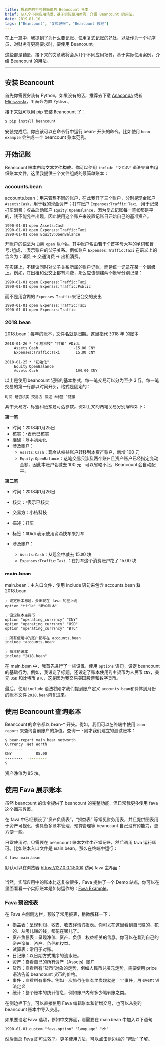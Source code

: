 ```yaml
---
title: 握着你的手写最简单的 Beancount 账本
brief: 从几个不同应用场景，基于实际使用案例，介绍 Beancount 的用法。
date: 2019-01-10
tags: ["Beancount", "复式记账", "Beancount 教程"]
---
```


在上一篇中，我提到了为什么要记账、使用复式记账的好处，以及作为一个程序员，对财务有更高要求时，要使用 Beancount。

这些都是铺垫，接下来的文章我将会从几个不同应用场景，基于实际使用案例，介绍 Beancount 的用法。

---

## 安装 Beancount

首先你需要安装有 Python。如果没有的话，推荐去下载 [Anaconda](https://www.anaconda.com/downloads) 或者 [Miniconda](https://conda.io/miniconda.html)，里面会内置 Python。

接下来就可以用 pip 安装 Beancount 了：

```bash
$ pip install beancount
```

安装完成后，你应该可以在命令行中运行 bean- 开头的命令。比如使用 `bean-example` 会生成一个 beancount 账本范例。

## 开始记账

Beancount 账本由纯文本文件构成。你可以使用 `include "文件名"` 语法来自由组织账本文件。这里我提供三个文件组成的最简单账本：

### accounts.bean

accounts.bean：用来管理不同的账户，在此我开了三个账户，分别是现金账户 `Assets:Cash`，用于我的现金资产；打车账户 `Expenses:Traffic:Taxi`，用于记录打车消费；权益启动账户 `Equity:OpenBalance`，因为复式记账每一笔帐都是平的，钱不能凭空出现，因此使用这个账户来设置记账日开始自己的基准资产。

```beancount
1990-01-01 open Assets:Cash
1990-01-01 open Expenses:Traffic:Taxi
1990-01-01 open Equity:OpenBalance
```

开账户的语法为 `日期 open 账户名`。其中账户名由若干个首字母大写的单词和冒号`:`组成，`:`表示账户的父子关系。例如账户 `Expenses:Traffic:Taxi` 在语义上的含义为：消费 -> 交通消费 -> 出租消费。

在实践上，不建议同时对父子关系所属的账户记账，而是统一记录在某一个层级上。例如，在出租和公交上都有消费，那么应该创建两个帐号分别记录：

```
1990-01-01 open Expenses:Traffic:Taxi
1990-01-01 open Expenses:Traffic:Public
```

而不是用含糊的 `Expenses:Traffic`来记公交的支出

```1990-01-01 open Expenses:Traffic:Didi
1990-01-01 open Expenses:Traffic:Taxi
1990-01-01 open Expenses:Traffic
```

### 2018.bean 

2018.bean：每年的账本，文件名就是日期。这里指代 2018 年 的账本

```
2018-01-26 * "小桔科技" "打车" #Didi
    Assets:Cash			       -15.00 CNY
    Expenses:Traffic:Taxi       15.00 CNY

2018-01-25 * "初始化"
    Equity:OpenBalance			
    Assets:Cash			        100.00 CNY
```

以上是使用 beancount 记账的基本格式。每一笔交易可以分为至少 3 行。每一笔交易的第一行都以时间开头，格式是固定的：

```
时间 是否核实 交易方 描述 #标签 ^链接
```

其中交易方、标签和链接是可选参数。例如上文的两笔交易分别解释如下：

**第一笔**

- 时间：2018年1月25日
- 核实：`*`表示已核实
- 描述：账本初始化
- 涉及账户：
  - `Assets:Cash`：现金从权益账户转移到本资产账户，新增 100 元
  - `Equity:OpenBalance`：这笔交易只涉及两个账户且资产账户已经指定变动金额，因此本账户会减去 100 元，可以省略不记，Beancount 会自动配平。

**第二笔**

- 时间：2018年1月26日

- 核实：`*`表示已核实

- 交易方：小桔科技

- 描述：打车

- 标签：#Didi 表示使用滴滴快车来打车

- 涉及账户：

  - `Assets:Cash`：从现金中减去 15.00 块
  - `Expenses:Traffic:Taxi` ：在打车这个消费账户花了 15.00 块

### main.bean

main.bean：主入口文件，使用 include 语句来包含 accounts.bean 和 2018.bean

```beancount
; 设定账本标题，会出现在 fava 的左上角
option "title" "我的账本"

; 设定账本主货币
option "operating_currency" "CNY"
option "operating_currency" "USD"
option "operating_currency" "BTC"

; 所有使用中的账户都写在 accounts.bean
include "accounts.bean"

; 每年的账本
include "2018.bean"
```

在 main.bean 中，我首先进行了一些设置。使用 `options` 语句，设定 beancount 的基础行为。例如，我设定了标题，还设定了账本使用的主货币为人民币 `CNY`，美元 `USD` 和比特币 `BTC`，这是因为我交易美国股票和数字货币。

最后，使用 `include` 语法将刚才我们提到账户定义 `accounts.bean`和具体到月份的账本文件 `2018.bean`包含进来。

## 使用 Beancount 查询账本

Beancount 的命令都以 bean-* 开头。例如，我们可以在终端中使用 `bean-report` 来查询当前账户的净值。查询一下刚才我们建立的测试账本：

```bash
$ bean-report main.bean networth
Currency  Net Worth
--------  ---------
CNY           85.00
--------  ---------
$
```

资产净值为 85 块。

## 使用 Fava 展示账本

虽然 beancount 的命令提供了 beancount 的完整功能，但日常我更多使用 fava 这个图形界面。

在 fava 中已经预设了“资产负债表”，“损益表” 等常见财务用表，并且提供图表用于资产可视化，也具备多账本管理、预算管理等 beancount 自己没有的能力，更方便一些。

日常使用时，只需要在 beancount 账本文件中正常记账，然后调用 fava 运行即可。比如账本入口文件是 main.bean，那么在终端中运行：

```bash
$ fava main.bean
```

默认可以在浏览器 https://127.0.0.1:5000 访问 fava 主界面：

![]()

当然，实际应用中的账本比这复杂很多，Fava 提供了一个 Demo 站点，你可以在里面看看一个实际账本是如何运作的：[Fava Example](http://fava.pythonanywhere.com/example-with-budgets/balance_sheet/)。

### Fava 预设报表

在 Fava 右侧侧边栏，预设了常用报表，稍微解释一下：

- 损益表：呈现利润、收支、收支详情的报表。你可以在这里看到自己赚的、花的、从哪儿赚的钱，都花在哪儿了。
- 资产负债表：呈现净值、资产、负债、权益相关的信息。你可以在看到自己的资产净值、资产、负债和权益。
- 试算表：常用于对账。
- 日记账：以日期方式排序的流水账。
- 资产：查看自己的所有资产（Assets）账户
- 货币：查看所有“货币”对象的走势，例如人民币兑美元走势，需要使用 price 语法告诉 beancount 货币的价格。
- 事件：查看所有事件。例如一次旅行在账本里表现就是一个事件，用 event 语法定义
- 统计：整个账本的统计信息，例如账户内有多少笔转账之类。

在侧边栏下方，可以直接使用 Fava 编辑账本和新增交易，也可以从别的 beancount 账本中导入交易。

如果要设定 Fava 选项，例如中文界面，则需要在 main.bean 中加入以下语句

```
1990-01-01 custom "fava-option" "language" "zh"
```

然后重启 Fava 即可生效了。更多使用方法，可以点击侧边栏的 “帮助” 了解。

